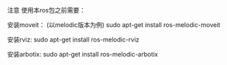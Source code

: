 注意
使用本ros包之前需要：

安装moveit：
(以melodic版本为例)
sudo apt-get install ros-melodic-moveit

安装rviz:
sudo apt-get install ros-melodic-rviz

安装arbotix:
sudo apt-get install ros-melodic-arbotix
